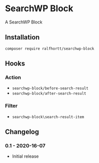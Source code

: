 # SearchWP Block

A SearchWP Block

## Installation

`composer require ralfhortt/searchwp-block`

## Hooks

### Action

* `searchwp-block/before-search-result`
* `searchwp-block/after-search-result`

### Filter

* `searchwp-block\search-result-item`

## Changelog

### 0.1 - 2020-16-07

* Initial release
